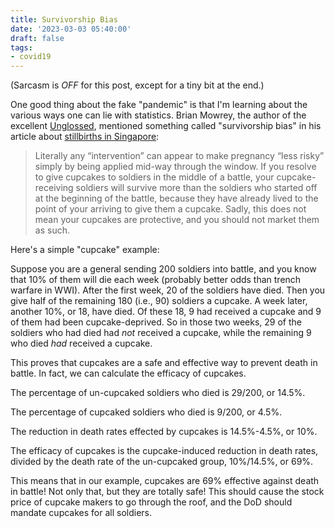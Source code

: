 ```yaml
---
title: Survivorship Bias
date: '2023-03-03 05:40:00'
draft: false
tags:
- covid19
---
```


(Sarcasm is *OFF* for this post, except for a tiny bit at the end.)

One good thing about the fake "pandemic" is that I'm learning about the various
ways one can lie with statistics.  Brian Mowrey, the author of the excellent
[Unglossed](https://unglossed.substack.com/), mentioned something called
"survivorship bias" in his article about [stillbirths in Singapore](https://unglossed.substack.com/p/vax-pregnancy-updates-study-review):

> Literally any “intervention” can appear to make pregnancy “less
> risky” simply by being applied mid-way through the window. If you
> resolve to give cupcakes to soldiers in the middle of a battle, your
> cupcake-receiving soldiers will survive more than the soldiers who
> started off at the beginning of the battle, because they have already
> lived to the point of your arriving to give them a cupcake. Sadly,
> this does not mean your cupcakes are protective, and you should not
> market them as such. 

Here's a simple "cupcake" example:

Suppose you are a general sending 200 soldiers into battle, and you know
that 10% of them will die each week (probably better odds than trench warfare in
WWI).  After the first week, 20 of the soldiers have
died.  Then you give half of the remaining 180 (i.e., 90) soldiers a cupcake.  A week later,
another 10%, or 18, have died.  Of these 18, 9 had received a cupcake
and 9 of them had been cupcake-deprived.  So in those two weeks, 29 of the soldiers who
had died had *not* received a cupcake, while the remaining 9 who died *had*
received a cupcake.

This proves that cupcakes are a safe and effective way
to prevent death in battle.  In fact, we can calculate the efficacy of cupcakes.

The percentage of un-cupcaked soldiers who died is 29/200, or 14.5%.

The percentage of cupcaked soldiers who died is 9/200, or 4.5%.

The reduction in death rates effected by cupcakes is 14.5%-4.5%, or 10%.

The efficacy of cupcakes is the cupcake-induced reduction in death rates,
divided by the death rate of the un-cupcaked group, 10%/14.5%, or 69%.

This means that in our example, cupcakes are 69% effective against
death in battle!  Not only that, but they are totally safe!  This
should cause the stock price of cupcake makers to go through the roof,
and the DoD should mandate cupcakes for all soldiers.

